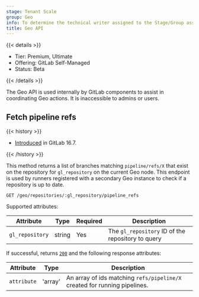 ```yaml
---
stage: Tenant Scale
group: Geo
info: To determine the technical writer assigned to the Stage/Group associated with this page, see https://handbook.gitlab.com/handbook/product/ux/technical-writing/#assignments
title: Geo API
---
```


{{< details >}}

- Tier: Premium, Ultimate
- Offering: GitLab Self-Managed
- Status: Beta

{{< /details >}}

The Geo API is used internally by GitLab components to assist in coordinating Geo actions. It is inaccessible to admins or users.

## Fetch pipeline refs

{{< history >}}

- [Introduced](https://gitlab.com/gitlab-org/gitlab/-/issues/415179) in GitLab 16.7.

{{< /history >}}

This method returns a list of branches matching `pipeline/refs/X` that exist on the repository for `gl_repository` on the current Geo node. This endpoint is used by runners registered with a secondary Geo instance to check if a repository is up to date.

```plaintext
GET /geo/repositories/:gl_repository/pipeline_refs
```

Supported attributes:

| Attribute                | Type     | Required | Description           |
|--------------------------|----------|----------|-----------------------|
| `gl_repository`          | string   | Yes      | The `gl_repository` ID of the repository to query |

If successful, returns [`200`](../../api/rest/troubleshooting.md#status-codes) and the following
response attributes:

| Attribute                | Type     | Description           |
|--------------------------|----------|-----------------------|
| `attribute`              | 'array' | An array of ids matching `refs/pipeline/X` created for running pipelines. |
